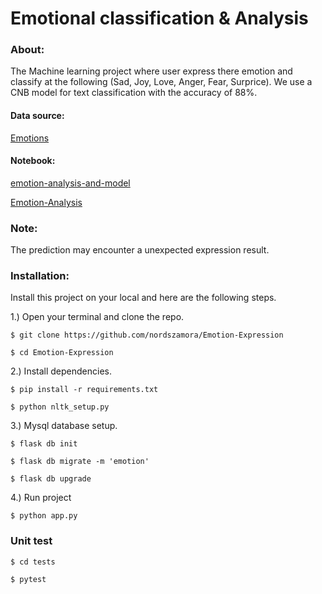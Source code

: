 # Emotional classification & Analysis

### About:
The Machine learning project where user express there emotion and classify at the following (Sad, Joy, Love, Anger, Fear, Surprice). We use a CNB model for text classification with the accuracy of 88%.

#### Data source:

[Emotions](https://www.kaggle.com/datasets/nelgiriyewithana/emotions)

#### Notebook:

[emotion-analysis-and-model](https://www.kaggle.com/code/nordszamora/emotion-analysis-and-model)

[Emotion-Analysis](https://github.com/nordszamora/DS-ML-projects/blob/main/Emotion-Analysis/Emotions.ipynb)

### Note:
The prediction may encounter a unexpected expression result.

### Installation:
Install this project on your local and here are the following steps.

1.) Open your terminal and clone the repo.
```
$ git clone https://github.com/nordszamora/Emotion-Expression

$ cd Emotion-Expression
```
2.) Install dependencies.
```
$ pip install -r requirements.txt

$ python nltk_setup.py
```
3.) Mysql database setup.
```
$ flask db init

$ flask db migrate -m 'emotion'

$ flask db upgrade
```
4.) Run project
```
$ python app.py
```

### Unit test
```
$ cd tests

$ pytest
```
